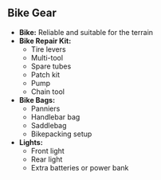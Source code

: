 
## Bike Gear
- **Bike:** Reliable and suitable for the terrain
- **Bike Repair Kit:**
  - Tire levers
  - Multi-tool
  - Spare tubes
  - Patch kit
  - Pump
  - Chain tool
- **Bike Bags:**
  - Panniers
  - Handlebar bag
  - Saddlebag
  - Bikepacking setup
- **Lights:**
  - Front light
  - Rear light
  - Extra batteries or power bank
